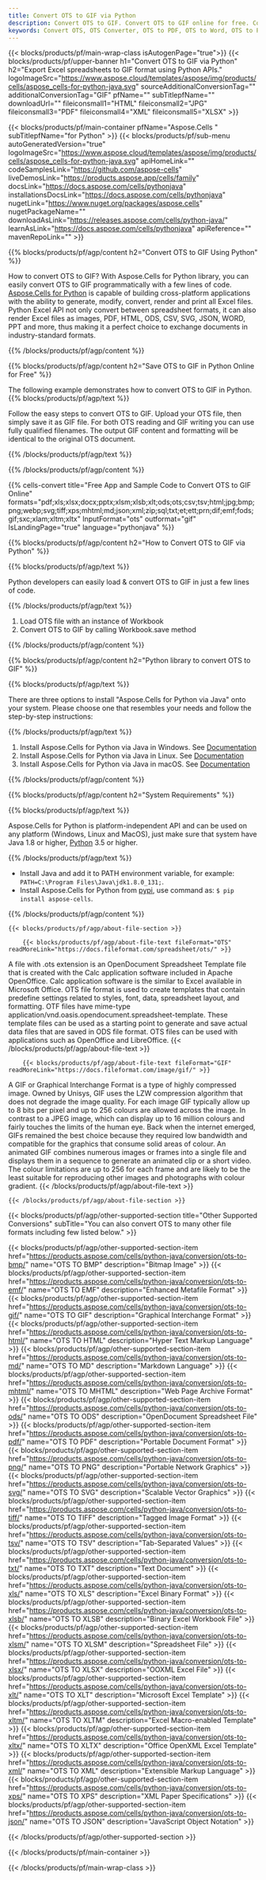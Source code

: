 ```yaml
---
title: Convert OTS to GIF via Python
description: Convert OTS to GIF. Convert OTS to GIF online for free. Convert OTS to Word, Excel, PPTX, PDF, JPG, HTML, ODS, BMP, PNG, SVG, XPS and more.
keywords: Convert OTS, OTS Converter, OTS to PDF, OTS to Word, OTS to PPT, OTS to Image
---
```


{{< blocks/products/pf/main-wrap-class isAutogenPage="true">}}
{{< blocks/products/pf/upper-banner h1="Convert OTS to GIF via Python" h2="Export Excel spreadsheets to GIF format using Python APIs." logoImageSrc="https://www.aspose.cloud/templates/aspose/img/products/cells/aspose_cells-for-python-java.svg" sourceAdditionalConversionTag="" additionalConversionTag="GIF" pfName="" subTitlepfName="" downloadUrl="" fileiconsmall1="HTML" fileiconsmall2="JPG" fileiconsmall3="PDF" fileiconsmall4="XML" fileiconsmall5="XLSX" >}}

{{< blocks/products/pf/main-container pfName="Aspose.Cells " subTitlepfName="for Python" >}}
{{< blocks/products/pf/sub-menu autoGeneratedVersion="true" logoImageSrc="https://www.aspose.cloud/templates/aspose/img/products/cells/aspose_cells-for-python-java.svg" apiHomeLink="" codeSamplesLink="https://github.com/aspose-cells" liveDemosLink="https://products.aspose.app/cells/family" docsLink="https://docs.aspose.com/cells/pythonjava" installationsDocsLink="https://docs.aspose.com/cells/pythonjava" nugetLink="https://www.nuget.org/packages/aspose.cells" nugetPackageName="" downloadAsLink="https://releases.aspose.com/cells/python-java/" learnAsLink="https://docs.aspose.com/cells/pythonjava" apiReference="" mavenRepoLink="" >}}


{{% blocks/products/pf/agp/content h2="Convert OTS to GIF Using Python" %}}

How to convert OTS to GIF? With Aspose.Cells for Python library, you can easily convert OTS to GIF programmatically with  a few lines of code. [Aspose.Cells for Python](https://pypi.org/project/aspose-cells) is capable of building cross-platform applications with the ability to generate, modify, convert, render and print all Excel files. Python Excel API not only convert between spreadsheet formats, it can also render Excel files as images, PDF, HTML, ODS, CSV, SVG, JSON, WORD, PPT and more, thus making it a perfect choice to exchange documents in industry-standard formats. 
 
{{% /blocks/products/pf/agp/content %}}

{{% blocks/products/pf/agp/content h2="Save OTS to GIF in Python Online for Free" %}}

The following example demonstrates how to convert OTS to GIF in Python.
{{% blocks/products/pf/agp/text %}}

Follow the easy steps to convert OTS to GIF. Upload your OTS file, then simply save it as GIF file. For both OTS reading and GIF writing you can use fully qualified filenames. The output GIF content and formatting will be identical to the original OTS document.

{{% /blocks/products/pf/agp/text %}}

{{% /blocks/products/pf/agp/content %}}

{{% cells-convert title="Free App and Sample Code to Convert OTS to GIF Online" formats="pdf;xls;xlsx;docx;pptx;xlsm;xlsb;xlt;ods;ots;csv;tsv;html;jpg;bmp;png;webp;svg;tiff;xps;mhtml;md;json;xml;zip;sql;txt;et;ett;prn;dif;emf;fods;gif;sxc;xlam;xltm;xltx" InputFormat="ots" outformat="gif" IsLandingPage="true" language="pythonjava" %}}

{{% blocks/products/pf/agp/content h2="How to Convert OTS to GIF via Python" %}}

{{% blocks/products/pf/agp/text %}}

 Python developers can easily load & convert OTS to GIF in just a few lines of code.

{{% /blocks/products/pf/agp/text %}}

1.  Load OTS file with an instance of Workbook
1.  Convert OTS to GIF by calling Workbook.save method

{{% /blocks/products/pf/agp/content %}}

{{% blocks/products/pf/agp/content h2="Python library to convert OTS to GIF" %}}

{{% blocks/products/pf/agp/text %}}

There are three options to install "Aspose.Cells for Python via Java" onto your system. Please choose one that resembles your needs and follow the step-by-step instructions:

{{% /blocks/products/pf/agp/text %}}

1.  Install Aspose.Cells for Python via Java in Windows. See [Documentation](https://docs.aspose.com/cells/python-java/getting-started/#windows)
1.  Install Aspose.Cells for Python via Java in Linux. See [Documentation](https://docs.aspose.com/cells/python-java/getting-started/#linux)
1.  Install Aspose.Cells for Python via Java in macOS. See [Documentation](https://docs.aspose.com/cells/python-java/getting-started/#macos)

{{% /blocks/products/pf/agp/content %}}

{{% blocks/products/pf/agp/content h2="System Requirements" %}}

{{% blocks/products/pf/agp/text %}}

 Aspose.Cells for Python is platform-independent API and can be used on any platform (Windows, Linux and MacOS), just make sure that system have Java 1.8 or higher, [Python](https://www.python.org/downloads/) 3.5 or higher. 
 
{{% /blocks/products/pf/agp/text %}}

- Install Java and add it to PATH environment variable, for example: <code>PATH=C:\Program Files\Java\jdk1.8.0_131;</code>.
- Install Aspose.Cells for Python from <a href="https://pypi.org/project/aspose-cells/">pypi</a>, use command as: <code>$ pip install aspose-cells</code>.

{{% /blocks/products/pf/agp/content %}}

 
<!-- aboutfile Starts -->

    {{< blocks/products/pf/agp/about-file-section >}}

        {{< blocks/products/pf/agp/about-file-text fileFormat="OTS" readMoreLink="https://docs.fileformat.com/spreadsheet/ots/" >}}
A file with .ots extension is an OpenDocument Spreadsheet Template file that is created with the Calc application software included in Apache OpenOffice. Calc application software is the similar to Excel available in Microsoft Office. OTS file format is used to create templates that contain predefine settings related to styles, font, data, spreadsheet layout, and formatting. OTF files have mime-type application/vnd.oasis.opendocument.spreadsheet-template. These template files can be used as a starting point to generate and save actual data files that are saved in ODS file format. OTS files can be used with applications such as OpenOffice and LibreOffice.
        {{< /blocks/products/pf/agp/about-file-text >}}

        {{< blocks/products/pf/agp/about-file-text fileFormat="GIF" readMoreLink="https://docs.fileformat.com/image/gif/" >}}
A GIF or Graphical Interchange Format is a type of highly compressed image. Owned by Unisys, GIF uses the LZW compression algorithm that does not degrade the image quality. For each image GIF typically allow up to 8 bits per pixel and up to 256 colours are allowed across the image. In contrast to a JPEG image, which can display up to 16 million colours and fairly touches the limits of the human eye. Back when the internet emerged, GIFs remained the best choice because they required low bandwidth and compatible for the graphics that consume solid areas of colour. An animated GIF combines numerous images or frames into a single file and displays them in a sequence to generate an animated clip or a short video. The colour limitations are up to 256 for each frame and are likely to be the least suitable for reproducing other images and photographs with colour gradient.
        {{< /blocks/products/pf/agp/about-file-text >}}

    {{< /blocks/products/pf/agp/about-file-section >}}

<!-- aboutfile Ends -->

{{< blocks/products/pf/agp/other-supported-section title="Other Supported Conversions" subTitle="You can also convert OTS to many other file formats including few listed below." >}}

{{< blocks/products/pf/agp/other-supported-section-item href="https://products.aspose.com/cells/python-java/conversion/ots-to-bmp/" name="OTS TO BMP" description="Bitmap Image" >}}
{{< blocks/products/pf/agp/other-supported-section-item href="https://products.aspose.com/cells/python-java/conversion/ots-to-emf/" name="OTS TO EMF" description="Enhanced Metafile Format" >}}
{{< blocks/products/pf/agp/other-supported-section-item href="https://products.aspose.com/cells/python-java/conversion/ots-to-gif/" name="OTS TO GIF" description="Graphical Interchange Format" >}}
{{< blocks/products/pf/agp/other-supported-section-item href="https://products.aspose.com/cells/python-java/conversion/ots-to-html/" name="OTS TO HTML" description="Hyper Text Markup Language" >}}
{{< blocks/products/pf/agp/other-supported-section-item href="https://products.aspose.com/cells/python-java/conversion/ots-to-md/" name="OTS TO MD" description="Markdown Language" >}}
{{< blocks/products/pf/agp/other-supported-section-item href="https://products.aspose.com/cells/python-java/conversion/ots-to-mhtml/" name="OTS TO MHTML" description="Web Page Archive Format" >}}
{{< blocks/products/pf/agp/other-supported-section-item href="https://products.aspose.com/cells/python-java/conversion/ots-to-ods/" name="OTS TO ODS" description="OpenDocument Spreadsheet File" >}}
{{< blocks/products/pf/agp/other-supported-section-item href="https://products.aspose.com/cells/python-java/conversion/ots-to-pdf/" name="OTS TO PDF" description="Portable Document Format" >}}
{{< blocks/products/pf/agp/other-supported-section-item href="https://products.aspose.com/cells/python-java/conversion/ots-to-png/" name="OTS TO PNG" description="Portable Network Graphics" >}}
{{< blocks/products/pf/agp/other-supported-section-item href="https://products.aspose.com/cells/python-java/conversion/ots-to-svg/" name="OTS TO SVG" description="Scalable Vector Graphics" >}}
{{< blocks/products/pf/agp/other-supported-section-item href="https://products.aspose.com/cells/python-java/conversion/ots-to-tiff/" name="OTS TO TIFF" description="Tagged Image Format" >}}
{{< blocks/products/pf/agp/other-supported-section-item href="https://products.aspose.com/cells/python-java/conversion/ots-to-tsv/" name="OTS TO TSV" description="Tab-Separated Values" >}}
{{< blocks/products/pf/agp/other-supported-section-item href="https://products.aspose.com/cells/python-java/conversion/ots-to-txt/" name="OTS TO TXT" description="Text Document" >}}
{{< blocks/products/pf/agp/other-supported-section-item href="https://products.aspose.com/cells/python-java/conversion/ots-to-xls/" name="OTS TO XLS" description="Excel Binary Format" >}}
{{< blocks/products/pf/agp/other-supported-section-item href="https://products.aspose.com/cells/python-java/conversion/ots-to-xlsb/" name="OTS TO XLSB" description="Binary Excel Workbook File" >}}
{{< blocks/products/pf/agp/other-supported-section-item href="https://products.aspose.com/cells/python-java/conversion/ots-to-xlsm/" name="OTS TO XLSM" description="Spreadsheet File" >}}
{{< blocks/products/pf/agp/other-supported-section-item href="https://products.aspose.com/cells/python-java/conversion/ots-to-xlsx/" name="OTS TO XLSX" description="OOXML Excel File" >}}
{{< blocks/products/pf/agp/other-supported-section-item href="https://products.aspose.com/cells/python-java/conversion/ots-to-xlt/" name="OTS TO XLT" description="Microsoft Excel Template" >}}
{{< blocks/products/pf/agp/other-supported-section-item href="https://products.aspose.com/cells/python-java/conversion/ots-to-xltm/" name="OTS TO XLTM" description="Excel Macro-enabled Template" >}}
{{< blocks/products/pf/agp/other-supported-section-item href="https://products.aspose.com/cells/python-java/conversion/ots-to-xltx/" name="OTS TO XLTX" description="Office OpenXML Excel Template" >}}
{{< blocks/products/pf/agp/other-supported-section-item href="https://products.aspose.com/cells/python-java/conversion/ots-to-xml/" name="OTS TO XML" description="Extensible Markup Language" >}}
{{< blocks/products/pf/agp/other-supported-section-item href="https://products.aspose.com/cells/python-java/conversion/ots-to-xps/" name="OTS TO XPS" description="XML Paper Specifications" >}}
{{< blocks/products/pf/agp/other-supported-section-item href="https://products.aspose.com/cells/python-java/conversion/ots-to-json/" name="OTS TO JSON" description="JavaScript Object Notation" >}}

{{< /blocks/products/pf/agp/other-supported-section >}}

{{< /blocks/products/pf/main-container >}}
    
{{< /blocks/products/pf/main-wrap-class >}}
